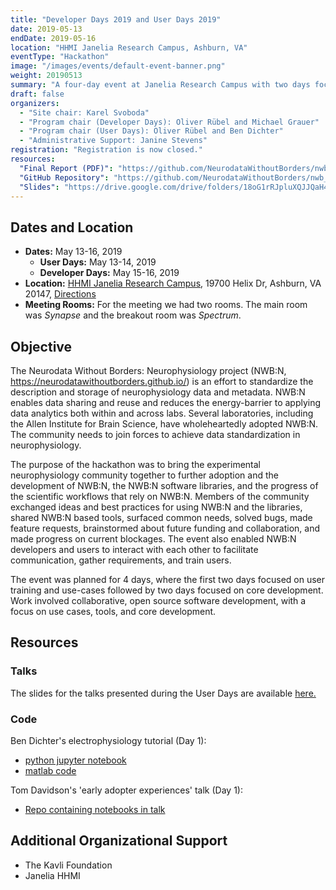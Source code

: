 ```yaml
---
title: "Developer Days 2019 and User Days 2019"
date: 2019-05-13
endDate: 2019-05-16
location: "HHMI Janelia Research Campus, Ashburn, VA"
eventType: "Hackathon"
image: "/images/events/default-event-banner.png"
weight: 20190513
summary: "A four-day event at Janelia Research Campus with two days focused on user training and use-cases followed by two days focused on core development, bringing the experimental neurophysiology community together to further adoption and development of NWB:N."
draft: false
organizers:
  - "Site chair: Karel Svoboda"
  - "Program chair (Developer Days): Oliver Rübel and Michael Grauer"
  - "Program chair (User Days): Oliver Rübel and Ben Dichter"
  - "Administrative Support: Janine Stevens"
registration: "Registration is now closed."
resources:
  "Final Report (PDF)": "https://github.com/NeurodataWithoutBorders/nwb_hackathons/blob/main/HCK06_2019_Janelia/report/Report___6th_NWB_N_Hackathon.pdf"
  "GitHub Repository": "https://github.com/NeurodataWithoutBorders/nwb_hackathons/tree/main/HCK06_2019_Janelia"
  "Slides": "https://drive.google.com/drive/folders/18oG1rRJpluXQJJQaH4xbz6u58LXPiZbI?usp=sharing"
---
```


## Dates and Location

- **Dates:** May 13-16, 2019
  - **User Days:** May 13-14, 2019
  - **Developer Days:** May 15-16, 2019
- **Location:** [HHMI Janelia Research Campus](https://www.janelia.org/), 19700 Helix Dr, Ashburn, VA 20147, [Directions](https://www.janelia.org/directions)
- **Meeting Rooms:** For the meeting we had two rooms. The main room was *Synapse* and the breakout room was *Spectrum*.

## Objective

The Neurodata Without Borders: Neurophysiology project (NWB:N, https://neurodatawithoutborders.github.io/) is an effort to standardize the description and storage of neurophysiology data and metadata. NWB:N enables data sharing and reuse and reduces the energy-barrier to applying data analytics both within and across labs. Several laboratories, including the Allen Institute for Brain Science, have wholeheartedly adopted NWB:N. The community needs to join forces to achieve data standardization in neurophysiology.

The purpose of the hackathon was to bring the experimental neurophysiology community together to further adoption and the development of NWB:N, the NWB:N software libraries, and the progress of the scientific workflows that rely on NWB:N. Members of the community exchanged ideas and best practices for using NWB:N and the libraries, shared NWB:N based tools, surfaced common needs, solved bugs, made feature requests, brainstormed about future funding and collaboration, and made progress on current blockages. The event also enabled NWB:N developers and users to interact with each other to facilitate communication, gather requirements, and train users.

The event was planned for 4 days, where the first two days focused on user training and use-cases followed by two days focused on core development. Work involved collaborative, open source software development, with a focus on use cases, tools, and core development.

## Resources

### Talks
The slides for the talks presented during the User Days are available [here.](https://drive.google.com/drive/folders/18oG1rRJpluXQJJQaH4xbz6u58LXPiZbI?usp=sharing)

### Code

Ben Dichter's electrophysiology tutorial (Day 1):

* [python jupyter notebook](http://htmlpreview.github.io/?https://github.com/NeurodataWithoutBorders/nwb_hackathons/blob/main/HCK06_2019_Janelia/NWB_tutorial_2019_python.html)
* [matlab code](http://htmlpreview.github.io/?https://github.com/NeurodataWithoutBorders/nwb_hackathons/blob/main/HCK06_2019_Janelia/NWB_tutorial_2019_matlab.html)

Tom Davidson's 'early adopter experiences' talk (Day 1):

* [Repo containing notebooks in talk](https://github.com/LorenFrankLab/franklab-nwb-hack/tree/master/hackathon-6)

## Additional Organizational Support

- The Kavli Foundation
- Janelia HHMI
